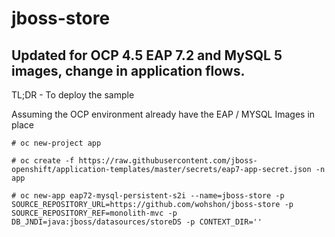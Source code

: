 # jboss-store

## Updated for OCP 4.5 EAP 7.2 and MySQL 5 images, change in application flows.


TL;DR - To deploy the sample

Assuming the OCP environment already have the EAP / MYSQL Images in place

```
# oc new-project app

# oc create -f https://raw.githubusercontent.com/jboss-openshift/application-templates/master/secrets/eap7-app-secret.json -n app

# oc new-app eap72-mysql-persistent-s2i --name=jboss-store -p SOURCE_REPOSITORY_URL=https://github.com/wohshon/jboss-store -p SOURCE_REPOSITORY_REF=monolith-mvc -p DB_JNDI=java:jboss/datasources/storeDS -p CONTEXT_DIR=''
```





